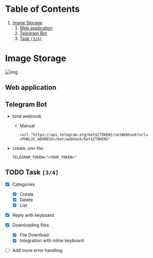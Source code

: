 
# Table of Contents

1.  [Image Storage](#org7548dde)
    1.  [Web application](#orgf7b6e44)
    2.  [Telegram Bot](#org141f02c)
    3.  [Task <code>[3/4]</code>](#orga2e6a5b)


<a id="org7548dde"></a>

# Image Storage

![img](https://github.com/iliayar/image-storage/workflows/build/badge.svg)


<a id="orgf7b6e44"></a>

## Web application


<a id="org141f02c"></a>

## Telegram Bot

-   bind webhook
    -   Manual 
        
            curl "https://api.telegram.org/bot${TOKEN}/setWebhook?url=<PUBLIC_ADDRESS>/bot/webhook/bot${TOKEN}"
-   create *.env* file:
    
        TELEGRAM_TOKEN="<YOUR_TOKEN>"


<a id="orga2e6a5b"></a>

## TODO Task <code>[3/4]</code>

-   [X] Categories
    -   [X] Create
    -   [X] Delete
    -   [X] List
-   [X] Reply with keyboard
-   [X] Downloading files
    -   [X] File Download
    -   [X] Integration with inline keyboard
-   [ ] Add more error handling

